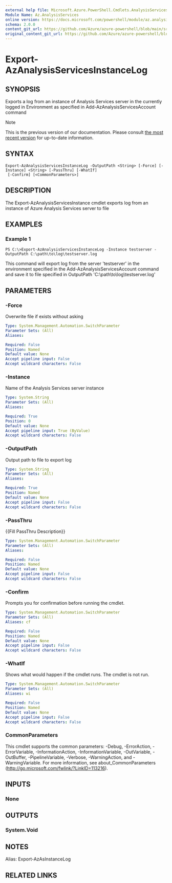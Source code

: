 ```yaml
---
external help file: Microsoft.Azure.PowerShell.Cmdlets.AnalysisServices.Dataplane.dll-Help.xml
Module Name: Az.AnalysisServices
online version: https://docs.microsoft.com/powershell/module/az.analysisservices/export-azanalysisservicesinstancelog
schema: 2.0.0
content_git_url: https://github.com/Azure/azure-powershell/blob/main/src/AnalysisServices/AnalysisServices/help/Export-AzAnalysisServicesInstanceLog.md
original_content_git_url: https://github.com/Azure/azure-powershell/blob/main/src/AnalysisServices/AnalysisServices/help/Export-AzAnalysisServicesInstanceLog.md
---
```


# Export-AzAnalysisServicesInstanceLog

## SYNOPSIS
Exports a log from an instance of Analysis Services server in the currently logged in Environment as specified in Add-AzAnalysisServicesAccount command

> [!NOTE]
>This is the previous version of our documentation. Please consult [the most recent version](/powershell/module/az.analysisservices/export-azanalysisservicesinstancelog) for up-to-date information.

## SYNTAX

```
Export-AzAnalysisServicesInstanceLog -OutputPath <String> [-Force] [-Instance] <String> [-PassThru] [-WhatIf]
 [-Confirm] [<CommonParameters>]
```

## DESCRIPTION
The Export-AzAnalysisServicesInstance cmdlet exports log from an instance of Azure Analysis Services server to file

## EXAMPLES

### Example 1
```
PS C:\>Export-AzAnalysisServicesInstanceLog -Instance testserver -OutputPath C:\path\to\log\testserver.log
```

This command will export log from the server 'testserver' in the environment specified in the Add-AzAnalysisServicesAccount command
and save it to file specified in OutputPath 'C:\path\to\log\testserver.log'

## PARAMETERS

### -Force
Overwrite file if exists without asking

```yaml
Type: System.Management.Automation.SwitchParameter
Parameter Sets: (All)
Aliases:

Required: False
Position: Named
Default value: None
Accept pipeline input: False
Accept wildcard characters: False
```

### -Instance
Name of the Analysis Services server instance

```yaml
Type: System.String
Parameter Sets: (All)
Aliases:

Required: True
Position: 0
Default value: None
Accept pipeline input: True (ByValue)
Accept wildcard characters: False
```

### -OutputPath
Output path to file to export log

```yaml
Type: System.String
Parameter Sets: (All)
Aliases:

Required: True
Position: Named
Default value: None
Accept pipeline input: False
Accept wildcard characters: False
```

### -PassThru
{{Fill PassThru Description}}

```yaml
Type: System.Management.Automation.SwitchParameter
Parameter Sets: (All)
Aliases:

Required: False
Position: Named
Default value: None
Accept pipeline input: False
Accept wildcard characters: False
```

### -Confirm
Prompts you for confirmation before running the cmdlet.

```yaml
Type: System.Management.Automation.SwitchParameter
Parameter Sets: (All)
Aliases: cf

Required: False
Position: Named
Default value: None
Accept pipeline input: False
Accept wildcard characters: False
```

### -WhatIf
Shows what would happen if the cmdlet runs. The cmdlet is not run.

```yaml
Type: System.Management.Automation.SwitchParameter
Parameter Sets: (All)
Aliases: wi

Required: False
Position: Named
Default value: None
Accept pipeline input: False
Accept wildcard characters: False
```

### CommonParameters
This cmdlet supports the common parameters: -Debug, -ErrorAction, -ErrorVariable, -InformationAction, -InformationVariable, -OutVariable, -OutBuffer, -PipelineVariable, -Verbose, -WarningAction, and -WarningVariable. For more information, see about_CommonParameters (http://go.microsoft.com/fwlink/?LinkID=113216).

## INPUTS

### None

## OUTPUTS

### System.Void

## NOTES
Alias: Export-AzAsInstanceLog

## RELATED LINKS
